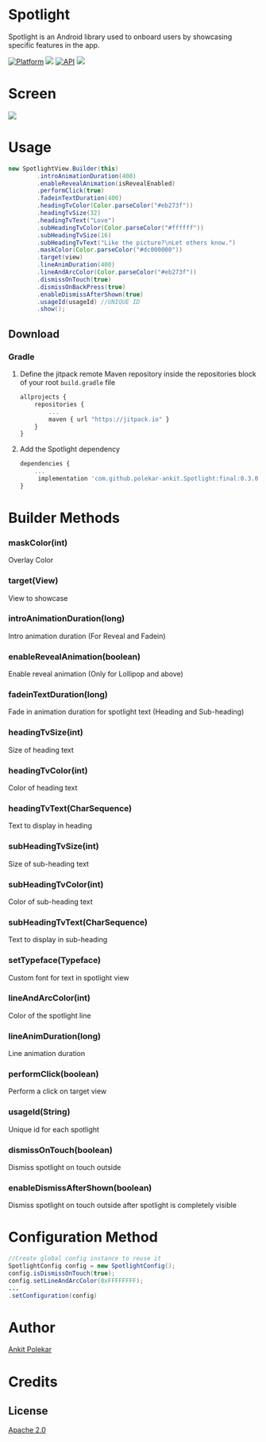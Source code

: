# Spotlight
Spotlight is an Android library used to onboard users by showcasing specific features in the app.

[![Platform](https://img.shields.io/badge/platform-android-green.svg)](http://developer.android.com/index.html)
<img src="https://img.shields.io/badge/license-Apache 2.0-green.svg?style=flat">
[![API](https://img.shields.io/badge/API-11%2B-green.svg?style=flat)](https://android-arsenal.com/api?level=11)
[![](https://jitpack.io/v/polekar-ankit/Spotlight.svg)](https://jitpack.io/#polekar-ankit/Spotlight)
# Screen
<img src="https://raw.githubusercontent.com/wooplr/Spotlight/master/art/intro.gif?token=AA5ZAHdvAspW6Zj8YyyKamkV7jWXFtMHks5XaQovwA%3D%3D"/>

# Usage
```java
new SpotlightView.Builder(this)
        .introAnimationDuration(400)
        .enableRevealAnimation(isRevealEnabled)
        .performClick(true)
        .fadeinTextDuration(400)
        .headingTvColor(Color.parseColor("#eb273f"))
        .headingTvSize(32)
        .headingTvText("Love")
        .subHeadingTvColor(Color.parseColor("#ffffff"))
        .subHeadingTvSize(16)
        .subHeadingTvText("Like the picture?\nLet others know.")
        .maskColor(Color.parseColor("#dc000000"))
        .target(view)
        .lineAnimDuration(400)
        .lineAndArcColor(Color.parseColor("#eb273f"))
        .dismissOnTouch(true)
        .dismissOnBackPress(true)
        .enableDismissAfterShown(true)
        .usageId(usageId) //UNIQUE ID
        .show();
```

## Download
### Gradle

1. Define the jitpack remote Maven repository inside the repositories block of your root `build.gradle` file

    ```javascript
    allprojects {
        repositories {
            ...
            maven { url "https://jitpack.io" }
        }
    }
    ```

2. Add the Spotlight dependency

    ```javascript
    dependencies {
        ...
         implementation 'com.github.polekar-ankit.Spotlight:final:0.3.0'
    }
    ```



# Builder Methods

### maskColor(int)
Overlay Color

### target(View)
View to showcase

### introAnimationDuration(long)
Intro animation duration (For Reveal and Fadein)

### enableRevealAnimation(boolean)
Enable reveal animation (Only for Lollipop and above)

### fadeinTextDuration(long)
Fade in animation duration for spotlight text (Heading and Sub-heading)

### headingTvSize(int)
Size of heading text

### headingTvColor(int)
Color of heading text

### headingTvText(CharSequence)
Text to display in heading

### subHeadingTvSize(int)
Size of sub-heading text

### subHeadingTvColor(int)
Color of sub-heading text

### subHeadingTvText(CharSequence)
Text to display in sub-heading

### setTypeface(Typeface)
Custom font for text in spotlight view

### lineAndArcColor(int)
Color of the spotlight line

### lineAnimDuration(long)
Line animation duration

### performClick(boolean)
Perform a click on target view

### usageId(String)
Unique id for each spotlight

### dismissOnTouch(boolean)
Dismiss spotlight on touch outside

### enableDismissAfterShown(boolean)
Dismiss spotlight on touch outside after spotlight is completely visible

# Configuration Method
```java
//Create global config instance to reuse it
SpotlightConfig config = new SpotlightConfig();
config.isDismissOnTouch(true);
config.setLineAndArcColor(0xFFFFFFFF);
...
.setConfiguration(config)
```

# Author

[Ankit Polekar](https://github.com/polekar-ankit)


# Credits


## License
[Apache 2.0](http://www.apache.org/licenses/LICENSE-2.0.txt)
